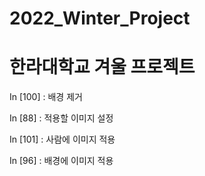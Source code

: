 # 2022_Winter_Project
<h1> 한라대학교 겨울 프로젝트 </h1>

In [100] : 배경 제거

In [88] : 적용할 이미지 설정

In [101] : 사람에 이미지 적용

In [96] : 배경에 이미지 적용

